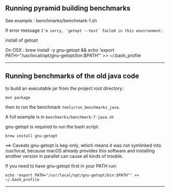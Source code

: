 ## Running pyramid building benchmarks

See example : benchmarks/benchmark-1.sh

If error message
    ```I’m sorry, `getopt --test` failed in this environment.```

install of getopt

On OSX : brew install -y gnu-getopt && echo 'export PATH="/usr/local/opt/gnu-getopt/bin:$PATH"' >> ~/.bash_profile

--------------

## Running benchmarks of the old java code

to build an executable jar from the project root directory:

    mvn package

then to run the benchmark ```tools/run_benchmarks_java```.

A full example is in ```benchmarks/benchmark-7-java.sh```


gnu-getopt is required to run the bash script.

    brew install gnu-getopt

==> Caveats
gnu-getopt is keg-only, which means it was not symlinked into /usr/local,
because macOS already provides this software and installing another version in
parallel can cause all kinds of trouble.

If you need to have gnu-getopt first in your PATH run:
    
    echo 'export PATH="/usr/local/opt/gnu-getopt/bin:$PATH"' >> ~/.bash_profile

-----------------


